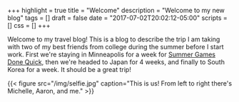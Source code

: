 +++
highlight = true
title = "Welcome"
description = "Welcome to my new blog"
tags = []
draft = false
date = "2017-07-02T20:02:12-05:00"
scripts = []
css = []
+++

Welcome to my travel blog! This is a blog to describe the trip I am taking with
two of my best friends from college during the summer before I start work. First
we're staying in Minneapolis for a week for [Summer Games Done
Quick](https://gamesdonequick.com/), then we're headed to Japan for 4 weeks, and
finally to South Korea for a week.  It should be a great trip!


{{< figure src="/img/selfie.jpg"
    caption="This is us! From left to right there's Michelle, Aaron, and me." >}}

